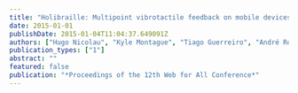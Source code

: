 ```yaml
---
title: "Holibraille: Multipoint vibrotactile feedback on mobile devices"
date: 2015-01-01
publishDate: 2015-01-04T11:04:37.649091Z
authors: ["Hugo Nicolau", "Kyle Montague", "Tiago Guerreiro", "André Rodrigues", "Vicki L Hanson"]
publication_types: ["1"]
abstract: ""
featured: false
publication: "*Proceedings of the 12th Web for All Conference*"
---
```


